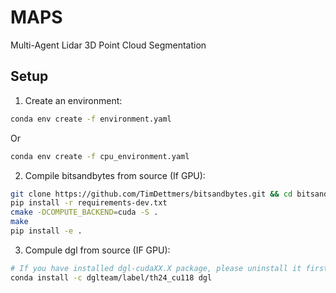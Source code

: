 # MAPS
Multi-Agent Lidar 3D Point Cloud Segmentation

## Setup

1. Create an environment:
```bash
conda env create -f environment.yaml
```
Or
```bash
conda env create -f cpu_environment.yaml
```
2. Compile bitsandbytes from source (If GPU):
```bash
git clone https://github.com/TimDettmers/bitsandbytes.git && cd bitsandbytes/
pip install -r requirements-dev.txt
cmake -DCOMPUTE_BACKEND=cuda -S .
make
pip install -e .
```
3. Compule dgl from source (IF GPU):
```bash
# If you have installed dgl-cudaXX.X package, please uninstall it first.
conda install -c dglteam/label/th24_cu118 dgl
```
